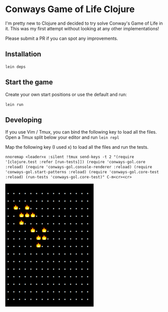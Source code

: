# Conways Game of Life Clojure

I'm pretty new to Clojure and decided to try solve Conway's Game of Life in it.
This was my first attempt without looking at any other implementations!

Please submit a PR if you can spot any improvements.

## Installation

`lein deps`

## Start the game

Create your own start positions or use the default and run:

`lein run`

## Developing

If you use Vim / Tmux, you can bind the following key to load all the files.
Open a Tmux split below your editor and run `lein repl`

Map the following key (I used x) to load all the files and run the tests.

```
nnoremap <leader>x :silent !tmux send-keys -t 2 "(require '[clojure.test :refer [run-tests]]) (require 'conways-gol.core :reload) (require 'conways-gol.console-renderer :reload) (require 'conways-gol.start-patterns :reload) (require 'conways-gol.core-test :reload) (run-tests 'conways-gol.core-test)" C-m<cr><cr>
```


![alt text](world.png "world")
